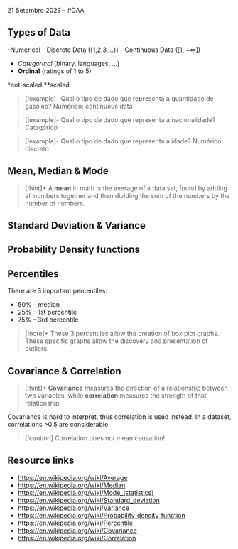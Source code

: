 21 Setembro 2023 - #DAA

## Types of Data

-Numerical
	- Discrete Data ({1,2,3,...})
	- Continuous Data (\[1, +$\infty$])
- *Categorical* (binary, languages, ...)
- **Ordinal** (ratings of 1 to 5)

*not-scaled
**scaled


>[!example]- Qual o tipo de dado que representa a quantidade de gasóleo?
>Numérico: continuous data

>[!example]- Qual o tipo de dado que representa a nacionalidade?
>Categórico

>[!example]- Qual o tipo de dado que representa a idade?
>Numérico: discreto


## Mean, Median & Mode
>[!hint]+
>A **mean** in math is the average of a data set, found by adding all numbers together and then dividing the sum of the numbers by the number of numbers.

## Standard Deviation & Variance



## Probability Density functions


## Percentiles
  
There are 3 important percentiles:
- 50% - median
- 25% - 1st percentile
- 75% - 3rd percentile

>[!note]+
>These 3 percentiles allow the creation of box plot graphs. These specific graphs allow the discovery and presentation of outliers.

## Covariance & Correlation

>[!hint]+
>**Covariance** measures the direction of a relationship between two variables, while **correlation** measures the strength of that relationship.

Covariance is hard to interpret, thus correlation is used instead.
In a dataset, correlations >0.5 are considerable.

>[!caution] Correlation does not mean causation!


## Resource links
- https://en.wikipedia.org/wiki/Average
- https://en.wikipedia.org/wiki/Median
- https://en.wikipedia.org/wiki/Mode_(statistics)
- https://en.wikipedia.org/wiki/Standard_deviation
- https://en.wikipedia.org/wiki/Variance
- https://en.wikipedia.org/wiki/Probability_density_function
- https://en.wikipedia.org/wiki/Percentile
- https://en.wikipedia.org/wiki/Covariance
- https://en.wikipedia.org/wiki/Correlation
